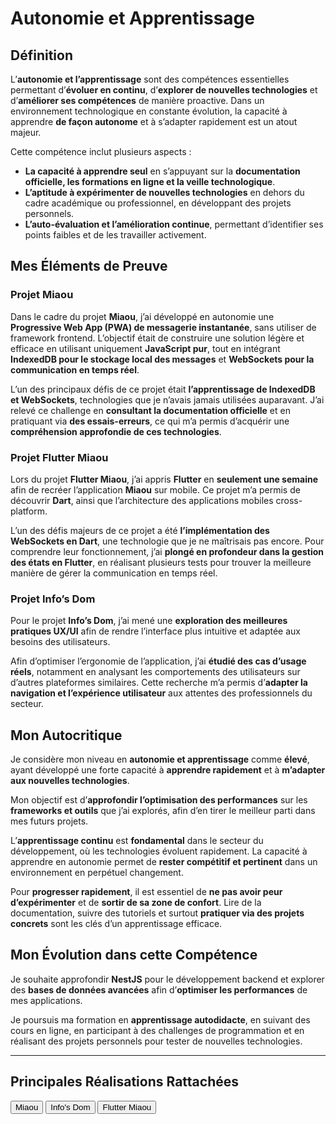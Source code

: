 # Autonomie et Apprentissage

## Définition

L’**autonomie et l’apprentissage** sont des compétences essentielles permettant d’**évoluer en continu**, d’**explorer de nouvelles technologies** et d’**améliorer ses compétences** de manière proactive. Dans un environnement technologique en constante évolution, la capacité à apprendre **de façon autonome** et à s’adapter rapidement est un atout majeur.  

Cette compétence inclut plusieurs aspects :  
- **La capacité à apprendre seul** en s’appuyant sur la **documentation officielle, les formations en ligne et la veille technologique**.  
- **L’aptitude à expérimenter de nouvelles technologies** en dehors du cadre académique ou professionnel, en développant des projets personnels.  
- **L’auto-évaluation et l’amélioration continue**, permettant d’identifier ses points faibles et de les travailler activement.


## Mes Éléments de Preuve

### Projet Miaou  

Dans le cadre du projet **Miaou**, j’ai développé en autonomie une **Progressive Web App (PWA) de messagerie instantanée**, sans utiliser de framework frontend. L’objectif était de construire une solution légère et efficace en utilisant uniquement **JavaScript pur**, tout en intégrant **IndexedDB pour le stockage local des messages** et **WebSockets pour la communication en temps réel**.

L’un des principaux défis de ce projet était **l’apprentissage de IndexedDB et WebSockets**, technologies que je n’avais jamais utilisées auparavant. J’ai relevé ce challenge en **consultant la documentation officielle** et en pratiquant via **des essais-erreurs**, ce qui m’a permis d’acquérir une **compréhension approfondie de ces technologies**.



### Projet Flutter Miaou  

Lors du projet **Flutter Miaou**, j’ai appris **Flutter** en **seulement une semaine** afin de recréer l’application **Miaou** sur mobile. Ce projet m’a permis de découvrir **Dart**, ainsi que l’architecture des applications mobiles cross-platform.

L’un des défis majeurs de ce projet a été **l’implémentation des WebSockets en Dart**, une technologie que je ne maîtrisais pas encore. Pour comprendre leur fonctionnement, j’ai **plongé en profondeur dans la gestion des états en Flutter**, en réalisant plusieurs tests pour trouver la meilleure manière de gérer la communication en temps réel.


### Projet Info’s Dom  

Pour le projet **Info’s Dom**, j’ai mené une **exploration des meilleures pratiques UX/UI** afin de rendre l’interface plus intuitive et adaptée aux besoins des utilisateurs.

Afin d’optimiser l’ergonomie de l’application, j’ai **étudié des cas d’usage réels**, notamment en analysant les comportements des utilisateurs sur d’autres plateformes similaires. Cette recherche m’a permis d’**adapter la navigation et l’expérience utilisateur** aux attentes des professionnels du secteur.


## Mon Autocritique

Je considère mon niveau en **autonomie et apprentissage** comme **élevé**, ayant développé une forte capacité à **apprendre rapidement** et à **m’adapter aux nouvelles technologies**.  

Mon objectif est d’**approfondir l’optimisation des performances** sur les **frameworks et outils** que j’ai explorés, afin d’en tirer le meilleur parti dans mes futurs projets.  

L’**apprentissage continu** est **fondamental** dans le secteur du développement, où les technologies évoluent rapidement. La capacité à apprendre en autonomie permet de **rester compétitif et pertinent** dans un environnement en perpétuel changement.

Pour **progresser rapidement**, il est essentiel de **ne pas avoir peur d’expérimenter** et de **sortir de sa zone de confort**. Lire de la documentation, suivre des tutoriels et surtout **pratiquer via des projets concrets** sont les clés d’un apprentissage efficace.


## Mon Évolution dans cette Compétence

Je souhaite approfondir **NestJS** pour le développement backend et explorer des **bases de données avancées** afin d’**optimiser les performances** de mes applications.  

Je poursuis ma formation en **apprentissage autodidacte**, en suivant des cours en ligne, en participant à des challenges de programmation et en réalisant des projets personnels pour tester de nouvelles technologies.

---

## Principales Réalisations Rattachées

<script>
  import { Button } from 'flowbite-svelte';
</script>

<Button pill href="/projects/miaou" color="alternative">Miaou</Button>
<Button pill href="/projects/infos-dom" color="alternative">Info's Dom</Button>
<Button pill href="/projects/flutter-miaou" color="alternative">Flutter Miaou</Button>



